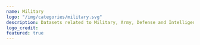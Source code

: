 ```yaml
---
name: Military
logo: "/img/categories/military.svg"
description: Datasets related to Military, Army, Defense and Intelligence.
logo_credit: 
featured: true
---
```


